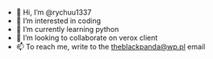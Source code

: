 - 👋 Hi, I’m @rychuu1337
- 👀 I’m interested in coding
- 🌱 I’m currently learning python
- 💞️ I’m looking to collaborate on verox client
- 📫 To reach me, write to the theblackpanda@wp.pl email
